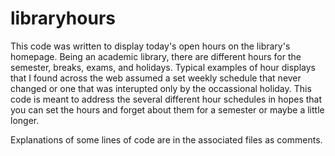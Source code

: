 # libraryhours
This code was written to display today's open hours on the library's homepage. Being an academic library, there are different hours for the semester, breaks, exams, and holidays. Typical examples of hour displays that I found across the web assumed a set weekly schedule that never changed or one that was interupted only by the occassional holiday. This code is meant to address the several different hour schedules in hopes that you can set the hours and forget about them for a semester or maybe a little longer.

Explanations of some lines of code are in the associated files as comments.
